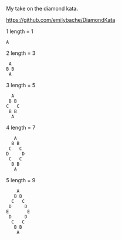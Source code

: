 
My take on the diamond kata.

https://github.com/emilybache/DiamondKata


1
length = 1
```
A
```
2
length = 3
```
 A
B B
 A
```
3
length = 5
```
  A
 B B
C   C
 B B
  A
```
4
length = 7
```
   A
  B B
 C   C
D     D
 C   C
  B B
   A
```
5
length = 9
```
    A
   B B
  C   C
 D     D
E       E
 D     D
  C   C
   B B
    A
```